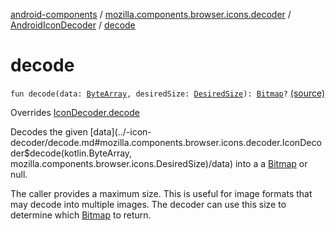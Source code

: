 [android-components](../../index.md) / [mozilla.components.browser.icons.decoder](../index.md) / [AndroidIconDecoder](index.md) / [decode](./decode.md)

# decode

`fun decode(data: `[`ByteArray`](https://kotlinlang.org/api/latest/jvm/stdlib/kotlin/-byte-array/index.html)`, desiredSize: `[`DesiredSize`](../../mozilla.components.browser.icons/-desired-size/index.md)`): `[`Bitmap`](https://developer.android.com/reference/android/graphics/Bitmap.html)`?` [(source)](https://github.com/mozilla-mobile/android-components/blob/master/components/browser/icons/src/main/java/mozilla/components/browser/icons/decoder/AndroidIconDecoder.kt#L24)

Overrides [IconDecoder.decode](../-icon-decoder/decode.md)

Decodes the given [data](../-icon-decoder/decode.md#mozilla.components.browser.icons.decoder.IconDecoder$decode(kotlin.ByteArray, mozilla.components.browser.icons.DesiredSize)/data) into a a [Bitmap](https://developer.android.com/reference/android/graphics/Bitmap.html) or null.

The caller provides a maximum size. This is useful for image formats that may decode into multiple images. The
decoder can use this size to determine which [Bitmap](https://developer.android.com/reference/android/graphics/Bitmap.html) to return.

